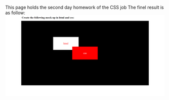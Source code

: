 This page holds the second day homework of the CSS job
The finel result is as follow:
![Image of result](https://github.com/Code-Nat/HTMLBasic/blob/master/CSS%20Day%202/Result.png)
